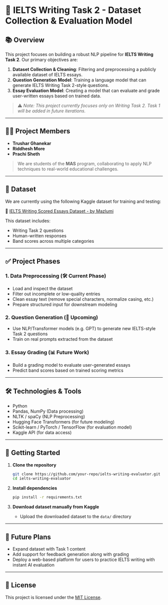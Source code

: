 # 📝 IELTS Writing Task 2 - Dataset Collection & Evaluation Model

## 📚 Overview

This project focuses on building a robust NLP pipeline for **IELTS Writing Task 2**. Our primary objectives are:

1. **Dataset Collection & Cleaning**: Filtering and preprocessing a publicly available dataset of IELTS essays.
2. **Question Generation Model**: Training a language model that can generate IELTS Writing Task 2-style questions.
3. **Essay Evaluation Model**: Creating a model that can evaluate and grade user-written essays based on trained data.

> ⚠️ *Note: This project currently focuses only on Writing Task 2. Task 1 will be added in future iterations.*

---

## 👨‍💻 Project Members

- **Trushar Ghanekar**
- **Riddhesh More**
- **Prachi Sheth**

> We are students of the **MAS** program, collaborating to apply NLP techniques to real-world educational challenges.

---

## 📂 Dataset

We are currently using the following Kaggle dataset for training and testing:

🔗 [IELTS Writing Scored Essays Dataset - by Mazlumi](https://www.kaggle.com/datasets/mazlumi/ielts-writing-scored-essays-dataset/data)

This dataset includes:
- Writing Task 2 questions
- Human-written responses
- Band scores across multiple categories

---

## ✅ Project Phases

### 1. Data Preprocessing (🛠️ Current Phase)
- Load and inspect the dataset
- Filter out incomplete or low-quality entries
- Clean essay text (remove special characters, normalize casing, etc.)
- Prepare structured input for downstream modeling

### 2. Question Generation (🧠 Upcoming)
- Use NLP/Transformer models (e.g. GPT) to generate new IELTS-style Task 2 questions
- Train on real prompts extracted from the dataset

### 3. Essay Grading (📊 Future Work)
- Build a grading model to evaluate user-generated essays
- Predict band scores based on trained scoring metrics

---

## 🛠️ Technologies & Tools

- Python
- Pandas, NumPy (Data processing)
- NLTK / spaCy (NLP Preprocessing)
- Hugging Face Transformers (for future modeling)
- Scikit-learn / PyTorch / TensorFlow (for evaluation model)
- Kaggle API (for data access)

---

## 🚀 Getting Started

1. **Clone the repository**
   ```bash
   git clone https://github.com/your-repo/ielts-writing-evaluator.git
   cd ielts-writing-evaluator
   ```

2. **Install dependencies**
   ```bash
   pip install -r requirements.txt
   ```

3. **Download dataset manually from Kaggle**  
   - Upload the downloaded dataset to the `data/` directory
---

## 📌 Future Plans

- Expand dataset with Task 1 content
- Add support for feedback generation along with grading
- Deploy a web-based platform for users to practice IELTS writing with instant AI evaluation

---

## 📄 License

This project is licensed under the [MIT License](LICENSE).
